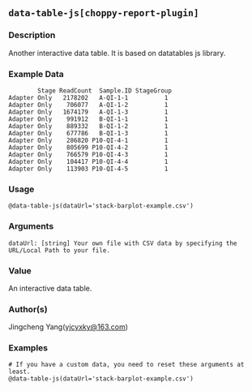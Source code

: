 ## `data-table-js[choppy-report-plugin]`
### Description
Another interactive data table. It is based on datatables js library.

### Example Data
```
        Stage ReadCount  Sample.ID StageGroup
Adapter Only   2178202   A-QI-1-1          1
Adapter Only    706077   A-QI-1-2          1
Adapter Only   1674179   A-QI-1-3          1
Adapter Only    991912   B-QI-1-1          1
Adapter Only    889332   B-QI-1-2          1
Adapter Only    677786   B-QI-1-3          1
Adapter Only    286820 P10-QI-4-1          1
Adapter Only    805699 P10-QI-4-2          1
Adapter Only    766579 P10-QI-4-3          1
Adapter Only    104417 P10-QI-4-4          1
Adapter Only    113903 P10-QI-4-5          1
```

### Usage

```
@data-table-js(dataUrl='stack-barplot-example.csv')
```

### Arguments

```text
dataUrl: [string] Your own file with CSV data by specifying the URL/Local Path to your file.
```

### Value
An interactive data table.

### Author(s)
Jingcheng Yang(yjcyxky@163.com)

### Examples

```
# If you have a custom data, you need to reset these arguments at least.
@data-table-js(dataUrl='stack-barplot-example.csv')
```